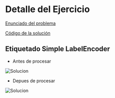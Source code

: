 # Detalle del Ejercicio

[Enunciado del problema]()

[Código de la solución]()

## Etiquetado Simple LabelEncoder

- Antes de procesar 

![Solucion]()


- Depues de procesar 

![Solucion]()

